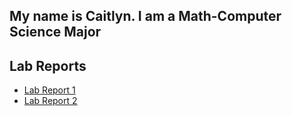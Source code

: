 ## My name is Caitlyn. I am a Math-Computer Science Major 

## Lab Reports
* [Lab Report 1](lab-report-1-week-2.html)
* [Lab Report 2](lab-report-2-week-4.html)

